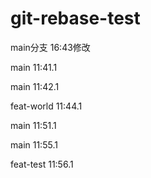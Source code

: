 # git-rebase-test

main分支  16:43修改

main  11:41.1

main  11:42.1

feat-world  11:44.1

main  11:51.1

main  11:55.1

feat-test  11:56.1